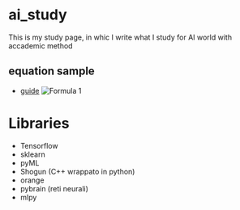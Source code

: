 # ai_study
This is my study page, in whic I write what I study for AI world with accademic method

## equation sample
* [guide](https://developers.google.com/chart/infographics/docs/formulas)
![Formula 1](https://chart.googleapis.com/chart?cht=tx&chl=a^2%2Bb^2=c^2)

# Libraries
* Tensorflow
* sklearn
* pyML
* Shogun (C++ wrappato in python)
* orange
* pybrain (reti neurali)
* mlpy
